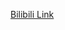 [Bilibili Link](https://www.bilibili.com/video/BV1aH43ekEqL/?spm_id_from=333.788.recommend_more_video.0&vd_source=c801aa3fac0e6e97b0df71f74a8b25bd&__readwiseLocation=)